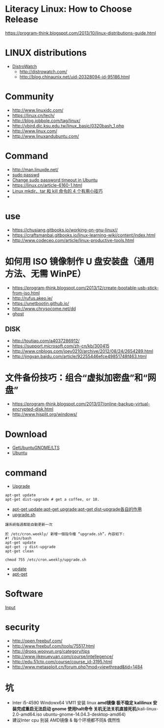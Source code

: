 # Literacy Linux: How to Choose Release
https://program-think.blogspot.com/2013/10/linux-distributions-guide.html
# LINUX distributions
* [DistroWatch](https://en.wikipedia.org/wiki/DistroWatch)
  * http://distrowatch.com/
  * http://blog.chinaunix.net/uid-20328094-id-95186.html
  
# Community
* http://www.linuxidc.com/
* https://linux.cn/tech/
* http://blog.jobbole.com/tag/linux/
* http://vbird.dic.ksu.edu.tw/linux_basic/0320bash_1.php
* http://www.linux.com/
* http://www.linuxandubuntu.com/

# Command

* http://man.linuxde.net/
* [sudo passwd](http://jingyan.baidu.com/article/5225f26b0ac250e6fb09084e.html)
 * [Change sudo password timeout in Ubuntu](http://itsfoss.com/change-sudo-password-timeout-ubuntu/)
* https://linux.cn/article-6160-1.html
* [Linux mkdir、tar 和 kill 命令的 4 个有用小技巧](https://linux.cn/article-5863-1.html#3_3387)
* 

# use 
* https://chusiang.gitbooks.io/working-on-gnu-linux//
* https://craftsmanbai.gitbooks.io/linux-learning-wiki/content/index.html
* http://www.codeceo.com/article/linux-productive-tools.html

# 如何用 ISO 镜像制作 U 盘安装盘（通用方法、无需 WinPE）
* https://program-think.blogspot.com/2013/12/create-bootable-usb-stick-from-iso.html
* http://rufus.akeo.ie/
* https://unetbootin.github.io/
* http://www.chrysocome.net/dd
* [ghost](http://www.upanok.com/jiaocheng/15.html)

## DISK
* http://toutiao.com/a4037286912/
* https://support.microsoft.com/zh-cn/kb/300415
* http://www.cnblogs.com/joey0210/archive/2012/08/24/2654289.html
* http://jingyan.baidu.com/article/92255446efce49851748f463.html

# 文件备份技巧：组合“虚拟加密盘”和“网盘”
* https://program-think.blogspot.com/2013/07/online-backup-virtual-encrypted-disk.html
* http://www.hjsplit.org/windows/

# Download
 * [GetUbuntuGNOME/LTS](https://wiki.ubuntu.com/UbuntuGNOME/GetUbuntuGNOME/LTS)
 * [Ubuntu](http://www.ubuntu.org.cn/index_kylin)

# command
 * [Upgrade](https://www.kali.org/news/kali-linux-20-released/)

  ```
  apt-get update
apt-get dist-upgrade # get a coffee, or 10.
  ```
 * [apt-get update;apt-get upgrade;apt-get dist-upgrade各自的作用](http://blog.163.com/sys_suweixiao/blog/static/165351502012113184248394/)
 * [upgrade.sh](http://www.vixual.net/blog/archives/3)
 ```
 讓系統每週都能自動更新一次

於 /etc/cron.weekly/ 新增一個指令檔 “upgrade.sh”，內容如下:
 #! /bin/bash
apt-get update
apt-get -y dist-upgrade
apt-get clean

chmod 755 /etc/cron.weekly/upgrade.sh
 ```
 * [update](http://www.cnblogs.com/indiepop/archive/2011/11/10/2244903.html)
 * [apt-get](http://jingyan.baidu.com/article/4853e1e53204251909f7260f.html)

  
  
# Software 
 [Input](http://www.zhihu.com/question/19839748)


# security
 * http://open.freebuf.com/
 * http://www.freebuf.com/tools/75517.html
 * http://drops.wooyun.org/category/tips
 * http://www.jikexueyuan.com/course/intellegence/
 * http://edu.51cto.com/course/course_id-3195.html
 * http://www.metasploit.cn/forum.php?mod=viewthread&tid=1484

# 坑
 * Inter i5-4590 Windowx64 VM11 安装 linux **amd镜像 极不稳定 kalilinux 安装完成重启无法启动 gnome 使用halt命令 关机无法关机直接死机**(kali-linux-2.0-amd64.iso ubuntu-gnome-14.04.3-desktop-amd64) 
 * 建议Inter cpu 别装 AMD镜像 & 每个环境都不同& 偶然性
